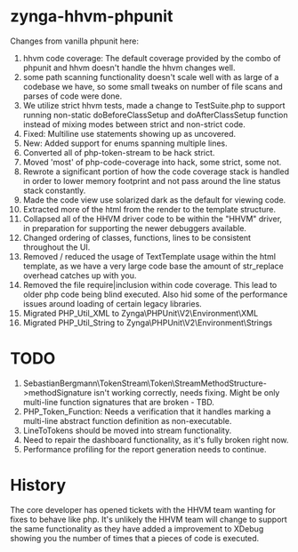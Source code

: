 # zynga-hhvm-phpunit

Changes from vanilla phpunit here:
1. hhvm code coverage: The default coverage provided by the combo of phpunit and hhvm doesn't handle the hhvm changes well.
1. some path scanning functionality doesn't scale well with as large of a codebase we have, so some small tweaks on number of file scans and parses of code were done.
1. We utilize strict hhvm tests, made a change to TestSuite.php to support running non-static doBeforeClassSetup and doAfterClassSetup function instead of mixing modes between strict and non-strict code.
1. Fixed: Multiline use statements showing up as uncovered.
1. New: Added support for enums spanning multiple lines.
1. Converted all of php-token-stream to be hack strict.
1. Moved 'most' of php-code-coverage into hack, some strict, some not.
1. Rewrote a significant portion of how the code coverage stack is handled in order to lower memory footprint and not pass around the line status stack constantly.
1. Made the code view use solarized dark as the default for viewing code.
1. Extracted more of the html from the render to the template structure.
1. Collapsed all of the HHVM driver code to be within the "HHVM" driver, in preparation for supporting the newer debuggers available.
1. Changed ordering of classes, functions, lines to be consistent throughout the UI.
1. Removed / reduced the usage of TextTemplate usage within the html template, as we have a very large code base the amount of str_replace overhead catches up with you.
1. Removed the file require|inclusion within code coverage. This lead to older php code being blind executed. Also hid some of the performance issues around loading of certain legacy libraries.
1. Migrated PHP_Util_XML to Zynga\PHPUnit\V2\Environment\XML
1. Migrated PHP_Util_String to Zynga\PHPUnit\V2\Environment\Strings

# TODO  
1. SebastianBergmann\TokenStream\Token\StreamMethodStructure->methodSignature isn't working correctly, needs fixing. Might be only multi-line function signatures that are broken - TBD.
1. PHP_Token_Function: Needs a verification that it handles marking a multi-line abstract function definition as non-executable.
1. LineToTokens should be moved into stream functionality.
1. Need to repair the dashboard functionality, as it's fully broken right now.
1. Performance profiling for the report generation needs to continue.

# History

The core developer has opened tickets with the HHVM team wanting for fixes to behave like php. It's unlikely the HHVM team will
change to support the same functionality as they have added a improvement to XDebug showing you the
number of times that a pieces of code is executed.
